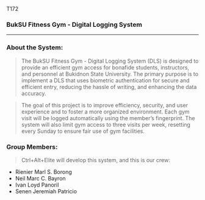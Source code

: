 T172
### BukSU Fitness Gym - Digital Logging System

------------

### About the System:

> The BukSU Fitness Gym - Digital Logging System (DLS) is designed to provide an efficient gym access for bonafide students, instructors, and personnel at Bukidnon State University. The primary purpose is to implement a DLS that uses biometric authentication for secure and efficient entry, reducing the hassle of writing, and enhancing the data accuracy.

> The goal of this project is to improve efficiency, security, and user experience and to foster a more organized environment. Each gym visit will be logged automatically using the member’s fingerprint. The system will also limit gym access to three visits per week, resetting every Sunday to ensure fair use of gym facilities.

### Group Members:

> Ctrl+Alt+Elite will develop this system, and this is our crew:

- Rienier Marl S. Borong
- Neil Marc C. Bayron
- Ivan Loyd Panoril
- Senen Jeremiah Patricio
